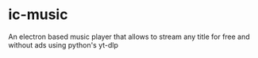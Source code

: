 # ic-music
An electron based music player that allows to stream any title for free and without ads using python's yt-dlp
